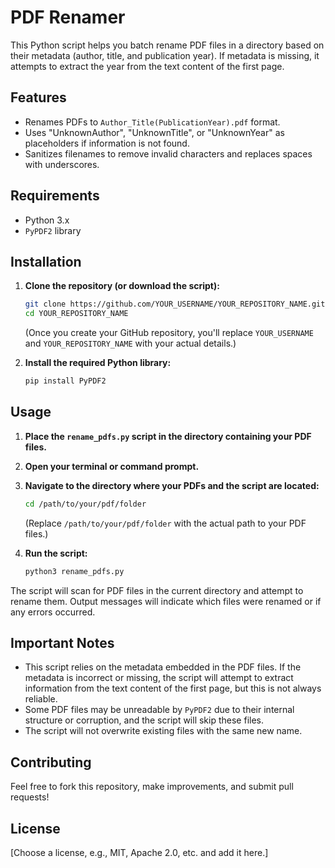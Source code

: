 # PDF Renamer

This Python script helps you batch rename PDF files in a directory based on their metadata (author, title, and publication year). If metadata is missing, it attempts to extract the year from the text content of the first page.

## Features

- Renames PDFs to `Author_Title(PublicationYear).pdf` format.
- Uses "UnknownAuthor", "UnknownTitle", or "UnknownYear" as placeholders if information is not found.
- Sanitizes filenames to remove invalid characters and replaces spaces with underscores.

## Requirements

- Python 3.x
- `PyPDF2` library

## Installation

1.  **Clone the repository (or download the script):**
    ```bash
    git clone https://github.com/YOUR_USERNAME/YOUR_REPOSITORY_NAME.git
    cd YOUR_REPOSITORY_NAME
    ```
    (Once you create your GitHub repository, you'll replace `YOUR_USERNAME` and `YOUR_REPOSITORY_NAME` with your actual details.)

2.  **Install the required Python library:**
    ```bash
    pip install PyPDF2
    ```

## Usage

1.  **Place the `rename_pdfs.py` script in the directory containing your PDF files.**
2.  **Open your terminal or command prompt.**
3.  **Navigate to the directory where your PDFs and the script are located:**
    ```bash
    cd /path/to/your/pdf/folder
    ```
    (Replace `/path/to/your/pdf/folder` with the actual path to your PDF files.)

4.  **Run the script:**
    ```bash
    python3 rename_pdfs.py
    ```

The script will scan for PDF files in the current directory and attempt to rename them. Output messages will indicate which files were renamed or if any errors occurred.

## Important Notes

-   This script relies on the metadata embedded in the PDF files. If the metadata is incorrect or missing, the script will attempt to extract information from the text content of the first page, but this is not always reliable.
-   Some PDF files may be unreadable by `PyPDF2` due to their internal structure or corruption, and the script will skip these files.
-   The script will not overwrite existing files with the same new name.

## Contributing

Feel free to fork this repository, make improvements, and submit pull requests!

## License

[Choose a license, e.g., MIT, Apache 2.0, etc. and add it here.]

